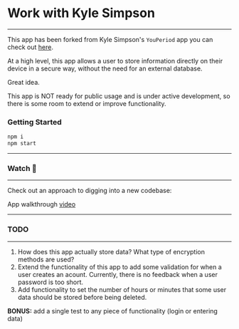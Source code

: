 # Work with Kyle Simpson

---

This app has been forked from Kyle Simpson's `YouPeriod` app you can check out [here](https://github.com/getify/youperiod.app).

At a high level, this app allows a user to store information directly on their device in a secure way, without the need for an external database.

Great idea.

This app is NOT ready for public usage and is under active development, so there is some room to extend or improve functionality.

### Getting Started

```js
npm i
npm start
```

---

### Watch 📼

---

Check out an approach to digging into a new codebase:

App walkthrough [video](https://www.loom.com/share/fd3d166c03a543b58bb0179a3010ae46)

---

### TODO

---

1. How does this app actually store data? What type of encryption methods are used?
2. Extend the functionality of this app to add some validation for when a user creates an acount. Currently, there is no feedback when a user password is too short.
3. Add functionality to set the number of hours or minutes that some user data should be stored before being deleted.

**BONUS:** add a single test to any piece of functionality (login or entering data)
